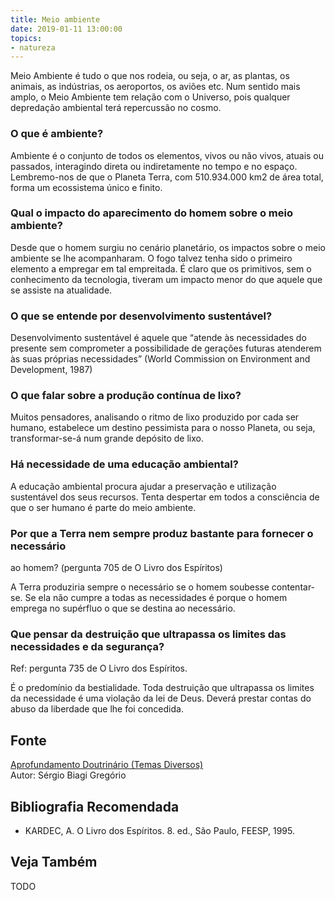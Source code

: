 ```yaml
---
title: Meio ambiente
date: 2019-01-11 13:00:00
topics: 
- natureza
---
```


Meio Ambiente é tudo o que nos rodeia, ou seja, o ar, as plantas, os
animais, as indústrias, os aeroportos, os aviões etc. Num sentido mais
amplo, o Meio Ambiente tem relação com o Universo, pois qualquer
depredação ambiental terá repercussão no cosmo.

### O que é ambiente?
Ambiente é o conjunto de todos os elementos, vivos ou não vivos, atuais
ou passados, interagindo direta ou indiretamente no tempo e no espaço.
Lembremo-nos de que o Planeta Terra, com 510.934.000 km2 de área total,
forma um ecossistema único e finito.

### Qual o impacto do aparecimento do homem sobre o meio ambiente?
Desde que o homem surgiu no cenário planetário, os impactos sobre o meio
ambiente se lhe acompanharam. O fogo talvez tenha sido o primeiro
elemento a empregar em tal empreitada. É claro que os primitivos, sem o
conhecimento da tecnologia, tiveram um impacto menor do que aquele que
se assiste na atualidade.

### O que se entende por desenvolvimento sustentável?
Desenvolvimento sustentável é aquele que “atende às necessidades do
presente sem comprometer a possibilidade de gerações futuras atenderem
às suas próprias necessidades” (World Commission on Environment and
Development, 1987)

### O que falar sobre a produção contínua de lixo?
Muitos pensadores, analisando o ritmo de lixo produzido por cada ser
humano, estabelece um destino pessimista para o nosso Planeta, ou seja,
transformar-se-á num grande depósito de lixo.

### Há necessidade de uma educação ambiental?
A educação ambiental procura ajudar a preservação e utilização
sustentável dos seus recursos. Tenta despertar em todos a consciência de
que o ser humano é parte do meio ambiente.

### Por que a Terra nem sempre produz bastante para fornecer o necessário
ao homem? (pergunta 705 de O Livro dos Espíritos)

A Terra produziria sempre o necessário se o homem soubesse contentar-se.
Se ela não cumpre a todas as necessidades é porque o homem emprega no
supérfluo o que se destina ao necessário.

### Que pensar da destruição que ultrapassa os limites das necessidades e da segurança? 
Ref: pergunta 735 de O Livro dos Espíritos.

É o predomínio da bestialidade. Toda destruição que ultrapassa os
limites da necessidade é uma violação da lei de Deus. Deverá prestar
contas do abuso da liberdade que lhe foi concedida.

## Fonte
[Aprofundamento Doutrinário (Temas Diversos)](https://sites.google.com/view/aprofundamentodoutrinario/ecologia-e-meio-ambiente)  
Autor: Sérgio Biagi Gregório

## Bibliografia Recomendada
* KARDEC, A. O Livro dos Espíritos. 8. ed., São Paulo, FEESP, 1995.

## Veja Também
TODO


